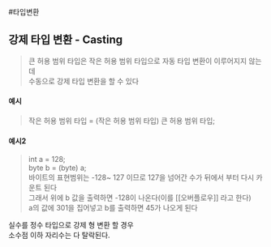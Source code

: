 #타입변환 
## 강제 타입 변환 - Casting
> 큰 허용 범위 타입은 작은 허용 범위 타입으로 자동 타입 변환이 이루어지지 않는데  
> 수동으로 강제 타입 변환을 할 수 있다

#### 예시
> 작은 허용 범위 타입 = (작은 허용 범위 타입) 큰 허용 범위 타입;

#### 예시2
> int a = 128;  
> byte b = (byte) a;  
> 바이트의 표현범위는 -128~ 127 이므로 127을 넘어간 수가 뒤에서 부터 다시 카운트 된다  
> 그래서 위에 b 값을 출력하면 -128이 나온다(이를 [[오버플로우]] 라고 한다)  
> a의 값에 301을 집어넣고 b를 출력하면 45가 나오게 된다

실수를 정수 타입으로 강제 형 변환 할 경우  
소수점 이하 자리수는 다 탈락된다.

